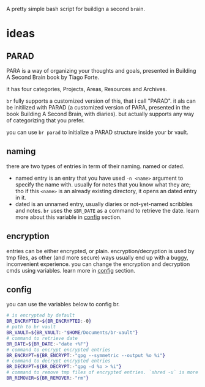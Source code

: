 A pretty simple bash script for buildign a second `br`ain.

# ideas

## PARAD
PARA is a way of organizing your thoughts and goals, presented in Building A
Second Brain book by Tiago Forte.

it has four categories, Projects, Areas, Resources and Archives.

`br` fully supports a customized version of this, that i call "PARAD". it als
can be initilized with PARAD (a customized version of PARA, presented in the
book Building A Second Brain, with diaries). but actually supports any way of
categorizing that you prefer.

you can use `br parad` to initialize a PARAD structure inside your br vault.

## naming
there are two types of entries in term of their naming. named or dated.

- named entry is an entry that you have used `-n <name>` argument to specify the
name with. usually for notes that you know what they are; tho if this `<name>`
is an already existing directory, it opens an dated entry in it.
- dated is an unnamed entry, usually diaries or not-yet-named scribbles and
notes. `br` uses the `$BR_DATE` as a command to retrieve the date. learn more
about this variable in [config](#config) section.

## encryption
entries can be either encrypted, or plain. encryption/decryption is used by tmp
files, as other (and more secure) ways usually end up with a buggy, inconvenient
experience. you can change the encryption and decryption cmds using variables.
learn more in [config](#config) section.

## config

you can use the variables below to config br.

```bash
# is encrypted by default
BR_ENCRYPTED=${BR_ENCRYPTED:-0}
# path to br vault
BR_VAULT=${BR_VAULT:-"$HOME/Documents/br-vault"}
# command to retrieve date
BR_DATE=${BR_DATE:-"date +%F"}
# command to encrypt encrypted entries
BR_ENCRYPT=${BR_ENCRYPT:-"gpg --symmetric --output %o %i"}
# command to decrypt encrypted entries
BR_DECRYPT=${BR_DECRYPT:-"gpg -d %o > %i"}
# command to remove tmp files of encrypted entries. `shred -u` is more secure.
BR_REMOVER=${BR_REMOVER:-"rm"}
```
